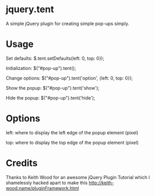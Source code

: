 jquery.tent
===========

A simple jQuery plugin for creating simple pop-ups simply.

Usage
===========
Set defaults:
$.tent.setDefaults(left: 0, top: 0});

Initialization:
$("#pop-up").tent();

Change options:
$("#pop-up").tent('option', {left: 0, top: 0});

Show the popup:
$("#pop-up").tent('show');

Hide the popup:
$("#pop-up").tent('hide');

Options
===========
left: where to display the left edge of the popup element (pixel)

top: where to display the top edge of the popup element (pixel)

Credits
===========
Thanks to Keith Wood for an awesome jQuery Plugin Tutorial which I shamelessly hacked apart to make this
http://keith-wood.name/pluginFramework.html
